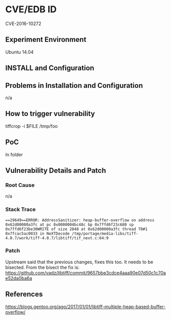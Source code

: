 # CVE/EDB ID
CVE-2016-10272
## Experiment Environment
Ubuntu 14.04
## INSTALL and Configuration

## Problems in Installation and Configuration
n/a
## How to trigger vulnerability
tiffcrop -i $FILE /tmp/foo
## PoC
In folder
## Vulnerability Details and Patch

### Root Cause
n/a
### Stack Trace
```
==29649==ERROR: AddressSanitizer: heap-buffer-overflow on address 0x62d00000a3fc at pc 0x0000004bc48c bp 0x7ffd6f23c680 sp 0x7ffd6f23be30WRITE of size 2048 at 0x62d00000a3fc thread T0#1 0x7fcac5ac0033 in NeXTDecode /tmp/portage/media-libs/tiff-4.0.7/work/tiff-4.0.7/libtiff/tif_next.c:64:9
```
### Patch
Upstream said that the previous changes, fixes this too. It needs to be bisected.
From the bisect the fix is:
https://github.com/vadz/libtiff/commit/9657bbe3cdce4aaa90e07d50c1c70ae52da0ba6a
## References
https://blogs.gentoo.org/ago/2017/01/01/libtiff-multiple-heap-based-buffer-overflow/